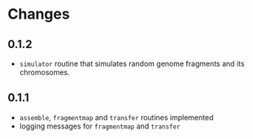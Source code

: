 Changes
=======

0.1.2
-----
- `simulator` routine that simulates random genome fragments and its 
chromosomes.

0.1.1
-----
- `assemble`, `fragmentmap` and `transfer` routines implemented 
- logging messages for `fragmentmap` and `transfer`

